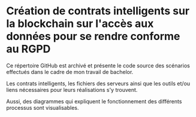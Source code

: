 # Création de contrats intelligents sur la blockchain sur l'accès aux données pour se rendre conforme au RGPD
Ce répertoire GitHub est archivé et présente le code source des scénarios effectués dans le cadre de mon travail de bachelor.

Les contrats intelligents, les fichiers des serveurs ainsi que les outils et/ou liens nécessaires pour leurs réalisations s'y trouvent.

Aussi, des diagrammes qui expliquent le fonctionnement des différents processus sont visualisables.
